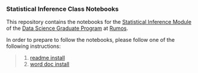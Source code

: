 ### Statistical Inference Class Notebooks

This repository contains the notebooks for the [Statistical Inference Module](https://rumos.pt/formacao/explorador-de-cursos/inferencia-estatistica) of the [Data Science Graduate Program](https://rumos.pt/formacao/explorador-de-cursos/pos-graduacao-data-science) at [Rumos](https://rumos.pt/).

In order to prepare to follow the notebooks, please follow one of the following instructions:

> 1. [readme install](prep/README.md)
> 2. [word doc install](https://github.com/SantosJGND/SI_NOTEBOOKS/blob/main/prep/ChristmasHomework.docx "download")
